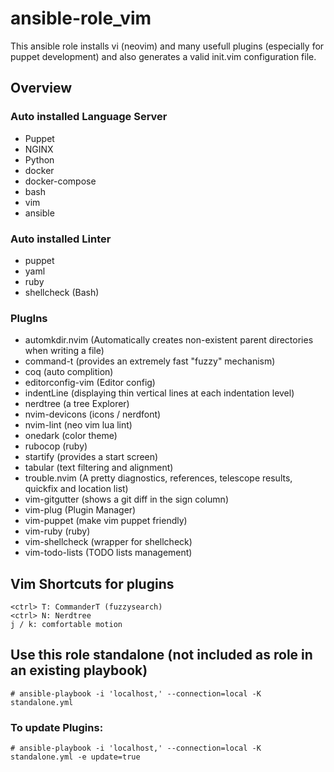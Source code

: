 ansible-role_vim
================

This ansible role installs vi (neovim) and many usefull plugins (especially for puppet development) and also generates a valid init.vim configuration file.

## Overview

### Auto installed Language Server

- Puppet
- NGINX
- Python
- docker
- docker-compose
- bash
- vim
- ansible

### Auto installed Linter

- puppet
- yaml
- ruby
- shellcheck (Bash)

### PlugIns

- automkdir.nvim (Automatically creates non-existent parent directories when writing a file)
- command-t (provides an extremely fast "fuzzy" mechanism)
- coq (auto complition)
- editorconfig-vim (Editor config)
- indentLine (displaying thin vertical lines at each indentation level)
- nerdtree (a tree Explorer)
- nvim-devicons (icons / nerdfont)
- nvim-lint (neo vim lua lint)
- onedark (color theme)
- rubocop (ruby)
- startify (provides a start screen)
- tabular (text filtering and alignment)
- trouble.nvim (A pretty diagnostics, references, telescope results, quickfix and location list)
- vim-gitgutter (shows a git diff in the sign column)
- vim-plug (Plugin Manager)
- vim-puppet (make vim puppet friendly)
- vim-ruby (ruby)
- vim-shellcheck (wrapper for shellcheck)
- vim-todo-lists (TODO lists management)

## Vim Shortcuts for plugins

```
<ctrl> T: CommanderT (fuzzysearch)
<ctrl> N: Nerdtree
j / k: comfortable motion
```

## Use this role standalone (not included as role in an existing playbook)

```
# ansible-playbook -i 'localhost,' --connection=local -K standalone.yml
```
### To update Plugins:
```
# ansible-playbook -i 'localhost,' --connection=local -K standalone.yml -e update=true
```
